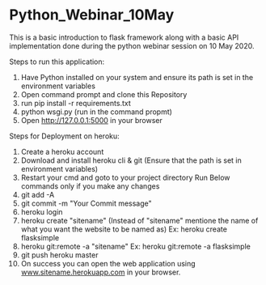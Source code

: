 # Python_Webinar_10May
This is a basic introduction to flask framework along with a basic API implementation done during the python webinar session on 10 May 2020.


Steps to run this application:

1. Have Python installed on your system and ensure its path is set in the environment variables
2. Open command prompt and clone this Repository
3. run pip install -r requirements.txt
4. python wsgi.py (run in the command propmt)
5. Open http://127.0.0.1:5000 in your browser

Steps for Deployment on heroku:

1. Create a heroku account
2. Download and install heroku cli & git (Ensure that the path is set in environment variables)
3. Restart your cmd and goto to your project directory
Run Below commands only if you make any changes
4. git add -A
5. git commit -m "Your Commit message"
6. heroku login
7. heroku create "sitename" (Instead of "sitename" mentione the name of what you want the website to be named as)
    Ex: heroku create flasksimple
8. heroku git:remote -a "sitename"
    Ex: heroku git:remote -a flasksimple
9. git push heroku master
10. On success you can open the web application using www.sitename.herokuapp.com in your browser.
